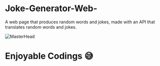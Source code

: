 # Joke-Generator-Web-
A web page that produces random words and jokes, made with an API that translates random words and jokes.

![MasterHead](https://i.hizliresim.com/2vosrgj.png
)

# Enjoyable Codings 😅


